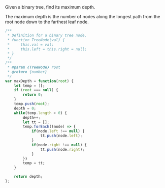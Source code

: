 Given a binary tree, find its maximum depth.

The maximum depth is the number of nodes along the longest path from the root node down to the farthest leaf node.

```js
/**
 * Definition for a binary tree node.
 * function TreeNode(val) {
 *     this.val = val;
 *     this.left = this.right = null;
 * }
 */
/**
 * @param {TreeNode} root
 * @return {number}
 */
var maxDepth = function(root) {
    let temp = [];
    if (root === null) {
        return 0;
    }
    temp.push(root);
    depth = 0;
    while(temp.length > 0) {
        depth++;
        let tt = [];
        temp.forEach((node) => {
            if(node.left !== null) {
                tt.push(node.left);
            }
            if(node.right !== null) {
                tt.push(node.right);
            }
        })
        temp = tt;
    }

    return depth;
};
```
